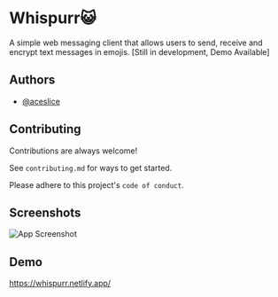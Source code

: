 
# Whispurr😺

A simple web messaging client that allows users to send, receive and encrypt text messages in emojis. 
[Still in development, Demo Available]


## Authors

- [@aceslice](https://www.github.com/aceslice)


## Contributing

Contributions are always welcome!

See `contributing.md` for ways to get started.

Please adhere to this project's `code of conduct`.


## Screenshots

![App Screenshot](https://pbs.twimg.com/media/FzeObaMWwAA46dN?format=jpg&name=large)



## Demo

https://whispurr.netlify.app/

